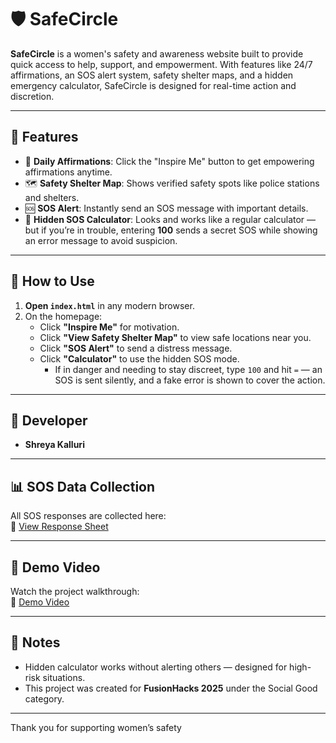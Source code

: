 # 🛡️ SafeCircle

**SafeCircle** is a women's safety and awareness website built to provide quick access to help, support, and empowerment. With features like 24/7 affirmations, an SOS alert system, safety shelter maps, and a hidden emergency calculator, SafeCircle is designed for real-time action and discretion.

---

## 🌟 Features

- 💬 **Daily Affirmations**: Click the "Inspire Me" button to get empowering affirmations anytime.
- 🗺️ **Safety Shelter Map**: Shows verified safety spots like police stations and shelters.
- 🆘 **SOS Alert**: Instantly send an SOS message with important details.
- 🧮 **Hidden SOS Calculator**: Looks and works like a regular calculator — but if you’re in trouble, entering **100** sends a secret SOS while showing an error message to avoid suspicion.

---

## 🚀 How to Use

1. **Open `index.html`** in any modern browser.
2. On the homepage:
   - Click **"Inspire Me"** for motivation.
   - Click **"View Safety Shelter Map"** to view safe locations near you.
   - Click **"SOS Alert"** to send a distress message.
   - Click **"Calculator"** to use the hidden SOS mode.
     - If in danger and needing to stay discreet, type `100` and hit `=` — an SOS is sent silently, and a fake error is shown to cover the action.

---

## 👤 Developer

- **Shreya Kalluri** 

---

## 📊 SOS Data Collection

All SOS responses are collected here:  
🔗 [View Response Sheet](https://docs.google.com/spreadsheets/d/1NkWLJC-6FjfElUqXRD_vSaXmsmovIdV7E_tVt8ZcaEc/edit?usp=sharing)

---

## 🎥 Demo Video

Watch the project walkthrough:  
🔗 [Demo Video](https://drive.google.com/file/d/11SNbEuinVGtQhZb0M1bfCId44hQ9s3AG/view?usp=sharing)

---

## 📝 Notes

- Hidden calculator works without alerting others — designed for high-risk situations.
- This project was created for **FusionHacks 2025** under the Social Good category.

---

Thank you for supporting women’s safety 
